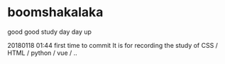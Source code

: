 # boomshakalaka
good good study day day up

20180118 01:44 first time to commit
It is for recording the study of CSS / HTML / python / vue / .. 
